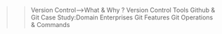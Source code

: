 >>Version Control-->What & Why ?
>>Version Control Tools
>>Github & Git
>>Case Study:Domain Enterprises
>>Git Features
>>Git Operations & Commands
